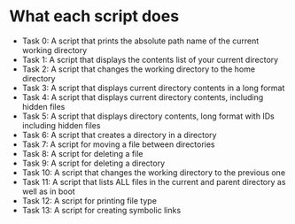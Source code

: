 # What each script does

* Task 0: A script that prints the absolute path name of the current working directory
* Task 1: A script that displays the contents list of your current directory
* Task 2: A script that changes the working directory to the home directory
* Task 3: A script that displays current directory contents in a long format
* Task 4: A script that displays current directory contents, including hidden files
* Task 5: A script that displays directory contents, long format with IDs including hidden files
* Task 6: A script that creates a directory in a directory
* Task 7: A script for moving a file between directories
* Task 8: A script for deleting a file
* Task 9: A script for deleting a directory
* Task 10: A script that changes the working directory to the previous one
* Task 11: A script that lists ALL files in the current and parent directory as well as in boot
* Task 12: A script for printing file type
* Task 13: A script for creating symbolic links

